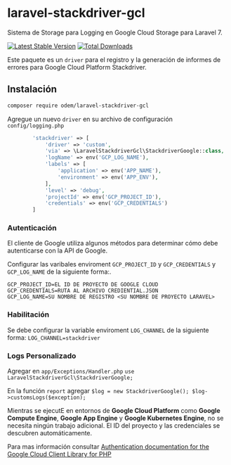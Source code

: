 # laravel-stackdriver-gcl

Sistema de Storage para Logging en Google Cloud Storage para Laravel 7.

[![Latest Stable Version](https://poser.pugx.org/odem/laravel-stackdriver-gcl/v/stable)](https://packagist.org/packages/odem/laravel-stackdriver-gcl)
[![Total Downloads](https://poser.pugx.org/odem/laravel-stackdriver-gcl/downloads)](https://packagist.org/packages/odem/laravel-stackdriver-gcl)

Este paquete es un `driver` para el registro y la generación de informes de errores para Google Cloud Platform Stackdriver.

## Instalación

```bash
composer require odem/laravel-stackdriver-gcl
```

Agregue un nuevo `driver` en su archivo de configuración `config/logging.php`

```php
        'stackdriver' => [
            'driver' => 'custom',
            'via' => \LaravelStackdriverGcl\StackdriverGoogle::class,
            'logName' => env('GCP_LOG_NAME'),
            'labels' => [
                'application' => env('APP_NAME'),
                'environment' => env('APP_ENV'),
            ],
            'level' => 'debug',
            'projectId' => env('GCP_PROJECT_ID'),
            'credentials' => env('GCP_CREDENTIALS')
        ]
```

### Autenticación

El cliente de Google utiliza algunos métodos para determinar cómo debe autenticarse con la API de Google.

Configurar las varibales enviroment `GCP_PROJECT_ID` y `GCP_CREDENTIALS` y `GCP_LOG_NAME` de la siguiente forma:.
   ```
   GCP_PROJECT_ID=EL ID DE PROYECTO DE GOOGLE CLOUD
   GCP_CREDENTIALS=RUTA AL ARCHIVO CREDIENTIAL.JSON
   GCP_LOG_NAME=SU NOMBRE DE REGISTRO <SU NOMBRE DE PROYECTO LARAVEL>
   ```

### Habilitación

Se debe configurar la variable enviroment `LOG_CHANNEL` de la siguiente forma:
    ```
    LOG_CHANNEL=stackdriver
    ```

### Logs Personalizado

Agregar en `app/Exceptions/Handler.php` 
    ```
    use LaravelStackdriverGcl\StackdriverGoogle;
    ```

En la función `report` agregar
    ```
    $log = new StackdriverGoogle();
    $log->customsLogs($exception);
    ```

Mientras se ejecutE en entornos de **Google Cloud Platform** como **Google Compute Engine**, **Google App Engine** y **Google Kubernetes Engine**, no se necesita ningún trabajo adicional. El ID del proyecto y las credenciales se descubren automáticamente.

Para mas información consultar [Authentication documentation for the Google Cloud Client Library for PHP](https://github.com/googleapis/google-cloud-php/blob/master/AUTHENTICATION.md) 